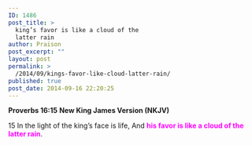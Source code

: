 ```yaml
---
ID: 1486
post_title: >
  king’s favor is like a cloud of the
  latter rain
author: Praison
post_excerpt: ""
layout: post
permalink: >
  /2014/09/kings-favor-like-cloud-latter-rain/
published: true
post_date: 2014-09-16 22:20:25
---
```

<strong>Proverbs 16:15</strong>
<strong> New King James Version (NKJV)</strong>

15 In the light of the king’s face is life,
And <span style="color: #ff00ff;"><strong>his favor is like a cloud of the latter rain</strong></span>.